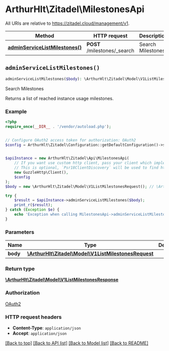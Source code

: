 # ArthurHlt\Zitadel\MilestonesApi

All URIs are relative to https://zitadel.cloud/management/v1.

Method | HTTP request | Description
------------- | ------------- | -------------
[**adminServiceListMilestones()**](MilestonesApi.md#adminServiceListMilestones) | **POST** /milestones/_search | Search Milestones


## `adminServiceListMilestones()`

```php
adminServiceListMilestones($body): \ArthurHlt\Zitadel\Model\V1ListMilestonesResponse
```

Search Milestones

Returns a list of reached instance usage milestones.

### Example

```php
<?php
require_once(__DIR__ . '/vendor/autoload.php');


// Configure OAuth2 access token for authorization: OAuth2
$config = ArthurHlt\Zitadel\Configuration::getDefaultConfiguration()->setAccessToken('YOUR_ACCESS_TOKEN');


$apiInstance = new ArthurHlt\Zitadel\Api\MilestonesApi(
    // If you want use custom http client, pass your client which implements `Psr\Http\Client\ClientInterface`.
    // This is optional, `Psr18ClientDiscovery` will be used to find http client. For instance `GuzzleHttp\Client` implements that interface
    new GuzzleHttp\Client(),
    $config
);
$body = new \ArthurHlt\Zitadel\Model\V1ListMilestonesRequest(); // \ArthurHlt\Zitadel\Model\V1ListMilestonesRequest

try {
    $result = $apiInstance->adminServiceListMilestones($body);
    print_r($result);
} catch (Exception $e) {
    echo 'Exception when calling MilestonesApi->adminServiceListMilestones: ', $e->getMessage(), PHP_EOL;
}
```

### Parameters

Name | Type | Description  | Notes
------------- | ------------- | ------------- | -------------
 **body** | [**\ArthurHlt\Zitadel\Model\V1ListMilestonesRequest**](../Model/V1ListMilestonesRequest.md)|  |

### Return type

[**\ArthurHlt\Zitadel\Model\V1ListMilestonesResponse**](../Model/V1ListMilestonesResponse.md)

### Authorization

[OAuth2](../../README.md#OAuth2)

### HTTP request headers

- **Content-Type**: `application/json`
- **Accept**: `application/json`

[[Back to top]](#) [[Back to API list]](../../README.md#endpoints)
[[Back to Model list]](../../README.md#models)
[[Back to README]](../../README.md)
